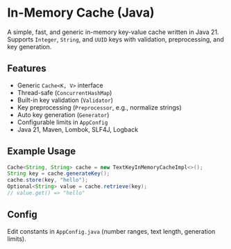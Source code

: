 # In-Memory Cache (Java)

A simple, fast, and generic in-memory key-value cache written in Java 21. Supports `Integer`, `String`, and `UUID` keys with validation, preprocessing, and key generation.

## Features

* Generic `Cache<K, V>` interface
* Thread-safe (`ConcurrentHashMap`)
* Built-in key validation (`Validator`)
* Key preprocessing (`Preprocessor`, e.g., normalize strings)
* Auto key generation (`Generator`)
* Configurable limits in `AppConfig`
* Java 21, Maven, Lombok, SLF4J, Logback

## Example Usage

```java
Cache<String, String> cache = new TextKeyInMemoryCacheImpl<>();
String key = cache.generateKey();
cache.store(key, "hello");
Optional<String> value = cache.retrieve(key);
// value.get() => "hello"
```

## Config

Edit constants in `AppConfig.java` (number ranges, text length, generation limits).